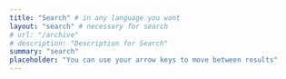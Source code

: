 ```yaml
---
title: "Search" # in any language you want
layout: "search" # necessary for search
# url: "/archive"
# description: "Description for Search"
summary: "search"
placeholder: "You can use your arrow keys to move between results"
---
```


